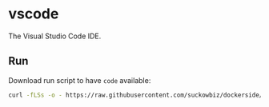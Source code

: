 # vscode

The Visual Studio Code IDE.

## Run

Download run script to have `code` available:

```bash
curl -fLSs -o - https://raw.githubusercontent.com/suckowbiz/dockerside/master/vscode/code > /var/tmp/code && sudo mv /var/tmp/code /usr/local/bin/ && sudo chmod +x /usr/local/bin/code
```
